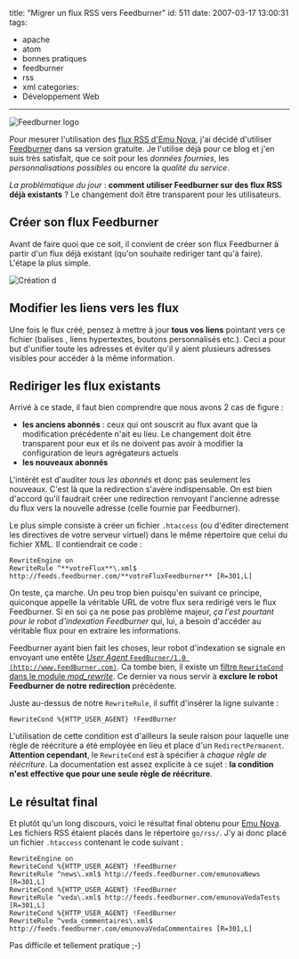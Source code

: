 title: "Migrer un flux RSS vers Feedburner"
id: 511
date: 2007-03-17 13:00:31
tags:
- apache
- atom
- bonnes pratiques
- feedburner
- rss
- xml
categories:
- Développement Web
---

![Feedburner logo](/images/2007/03/feedburner-logo.gif)

Pour mesurer l'utilisation des [flux RSS d'Emu Nova](http://www.emunova.net/infos/outils/), j'ai décidé d'utiliser [Feedburner](http://www.feedburner.com/) dans sa version gratuite. Je l'utilise déjà pour ce blog et j'en suis très satisfait, que ce soit pour les _données fournies_, les _personnalisations possibles_ ou encore la _qualité du service_.

_La problématique du jour_ : **comment utiliser Feedburner sur des flux RSS déjà existants** ? Le changement doit être transparent pour les utilisateurs.

<!--more-->

## Créer son flux Feedburner

Avant de faire quoi que ce soit, il convient de créer son flux Feedburner à partir d'un flux déjà existant (qu'on souhaite rediriger tant qu'à faire). L'étape la plus simple.

![Création d](/images/2007/03/feedburner-create-feed.png)

## Modifier les liens vers les flux

Une fois le flux créé, pensez à mettre à jour **tous vos liens** pointant vers ce fichier (balises <link />, liens hypertextes, boutons personnalisés etc.). Ceci a pour but d'unifier toute les adresses et éviter qu'il y aient plusieurs adresses visibles pour accéder à la même information.

## Rediriger les flux existants

Arrivé à ce stade, il faut bien comprendre que nous avons 2 cas de figure :

*   **les anciens abonnés** : ceux qui ont souscrit au flux avant que la modification précédente n'ait eu lieu. Le changement doit être transparent pour eux et ils ne doivent pas avoir à modifier la configuration de leurs agrégateurs actuels
*   **les nouveaux abonnés**

L'intérêt est d'auditer _tous les abonnés_ et donc pas seulement les nouveaux. C'est là que la redirection s'avère indispensable.
On est bien d'accord qu'il faudrait créer une redirection renvoyant l'ancienne adresse du flux vers la nouvelle adresse (celle fournie par Feedburner).

Le plus simple consiste à créer un fichier `.htaccess` (ou d'éditer directement les directives de votre serveur virtuel) dans le même répertoire que celui du fichier XML. Il contiendrait ce code :

```
RewriteEngine on
RewriteRule ^**votreFlux**\.xml$ http://feeds.feedburner.com/**votreFluxFeedburner** [R=301,L]
```

On teste, ça marche. Un peu trop bien puisqu'en suivant ce principe, quiconque appelle la véritable URL de votre flux sera redirigé vers le flux Feedburner. Si en soi ça ne pose pas problème majeur, _ça l'est pourtant pour le robot d'indexation Feedburner_ qui, lui, a besoin d'accéder au véritable flux pour en extraire les informations.

Feedburner ayant bien fait les choses, leur robot d'indexation se signale en envoyant une entête [_User Agent_ `FeedBurner/1.0 (http://www.FeedBurner.com)`](http://forums.feedburner.com/viewtopic.php?t=707). Ca tombe bien, il existe un [filtre `RewriteCond` dans le module _mod_rewrite_](http://httpd.apache.org/docs/2.0/mod/mod_rewrite.html#rewritecond). Ce dernier va nous servir à **exclure le robot Feedburner de notre redirection** précédente.

Juste au-dessus de notre `RewriteRule`, il suffit d'insérer la ligne suivante :

```
RewriteCond %{HTTP_USER_AGENT} !FeedBurner
```

L'utilisation de cette condition est d'ailleurs la seule raison pour laquelle une règle de réécriture a été employée en lieu et place d'un `RedirectPermanent`.
**Attention cependant**, le `RewriteCond` est à spécifier à _chaque règle de réécriture_. La documentation est assez explicite à ce sujet : **la condition n'est effective que pour une seule règle de réécriture**.

## Le résultat final

Et plutôt qu'un long discours, voici le résultat final obtenu pour [Emu Nova](http://www.emunova.net/). Les fichiers RSS étaient placés dans le répertoire `go/rss/`. J'y ai donc placé un fichier `.htaccess` contenant le code suivant :

```
RewriteEngine on
RewriteCond %{HTTP_USER_AGENT} !FeedBurner
RewriteRule ^news\.xml$ http://feeds.feedburner.com/emunovaNews [R=301,L]
RewriteCond %{HTTP_USER_AGENT} !FeedBurner
RewriteRule ^veda\.xml$ http://feeds.feedburner.com/emunovaVedaTests [R=301,L]
RewriteCond %{HTTP_USER_AGENT} !FeedBurner
RewriteRule ^veda_commentaires\.xml$ http://feeds.feedburner.com/emunovaVedaCommentaires [R=301,L]
```

Pas difficile et tellement pratique ;-)